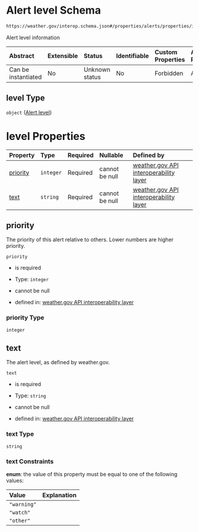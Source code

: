 # Alert level Schema

```txt
https://weather.gov/interop.schema.json#/properties/alerts/properties/items/items/properties/metadata/properties/level
```

Alert level information

| Abstract            | Extensible | Status         | Identifiable | Custom Properties | Additional Properties | Access Restrictions | Defined In                                                                                                 |
| :------------------ | :--------- | :------------- | :----------- | :---------------- | :-------------------- | :------------------ | :--------------------------------------------------------------------------------------------------------- |
| Can be instantiated | No         | Unknown status | No           | Forbidden         | Allowed               | none                | [interop-layer.schema.json\*](../../../api-interop-layer/interop-layer.schema.json "open original schema") |

## level Type

`object` ([Alert level](interop-layer-properties-point-alerts-properties-list-of-alerts-alert-properties-alert-metadata-properties-alert-level.md))

# level Properties

| Property              | Type      | Required | Nullable       | Defined by                                                                                                                                                                                                                                                                                                                           |
| :-------------------- | :-------- | :------- | :------------- | :----------------------------------------------------------------------------------------------------------------------------------------------------------------------------------------------------------------------------------------------------------------------------------------------------------------------------------- |
| [priority](#priority) | `integer` | Required | cannot be null | [weather.gov API interoperability layer](interop-layer-properties-point-alerts-properties-list-of-alerts-alert-properties-alert-metadata-properties-alert-level-properties-priority.md "https://weather.gov/interop.schema.json#/properties/alerts/properties/items/items/properties/metadata/properties/level/properties/priority") |
| [text](#text)         | `string`  | Required | cannot be null | [weather.gov API interoperability layer](interop-layer-properties-point-alerts-properties-list-of-alerts-alert-properties-alert-metadata-properties-alert-level-properties-text.md "https://weather.gov/interop.schema.json#/properties/alerts/properties/items/items/properties/metadata/properties/level/properties/text")         |

## priority

The priority of this alert relative to others. Lower numbers are higher priority.

`priority`

* is required

* Type: `integer`

* cannot be null

* defined in: [weather.gov API interoperability layer](interop-layer-properties-point-alerts-properties-list-of-alerts-alert-properties-alert-metadata-properties-alert-level-properties-priority.md "https://weather.gov/interop.schema.json#/properties/alerts/properties/items/items/properties/metadata/properties/level/properties/priority")

### priority Type

`integer`

## text

The alert level, as defined by weather.gov.

`text`

* is required

* Type: `string`

* cannot be null

* defined in: [weather.gov API interoperability layer](interop-layer-properties-point-alerts-properties-list-of-alerts-alert-properties-alert-metadata-properties-alert-level-properties-text.md "https://weather.gov/interop.schema.json#/properties/alerts/properties/items/items/properties/metadata/properties/level/properties/text")

### text Type

`string`

### text Constraints

**enum**: the value of this property must be equal to one of the following values:

| Value       | Explanation |
| :---------- | :---------- |
| `"warning"` |             |
| `"watch"`   |             |
| `"other"`   |             |
